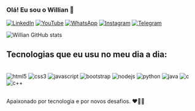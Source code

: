 
### Olá! Eu sou o Willian 🤚

[![LinkedIn](https://img.shields.io/badge/LinkedIn-0077B5?style=for-the-badge&logo=linkedin&logoColor=white)](https://www.linkedin.com/in/willian-de-oliveira-cardoso-158772230/)
[![YouTube](https://img.shields.io/badge/YouTube-FF0000?style=for-the-badge&logo=youtube&logoColor=white)](https://www.youtube.com/channel/UC6TlcMvN6_VL7gJx6iDJuJw)
[![WhatsApp](https://img.shields.io/badge/WhatsApp-25D366?style=for-the-badge&logo=whatsapp&logoColor=white)](https://api.whatsapp.com/send?phone=5588997893569)
[![Instagram](https://img.shields.io/badge/Instagram-E4405F?style=for-the-badge&logo=instagram&logoColor=white)](https://www.instagram.com/willian.o.c/)
[![Telegram](https://img.shields.io/badge/Telegram-2CA5E0?style=for-the-badge&logo=telegram&logoColor=white)](https://t.me/willian_o_c)

![Willian GitHub stats](https://github-readme-stats.vercel.app/api?username=WillianDev99&show_icons=true&theme=tokyonight)

## Tecnologias que eu usu no meu dia a dia:

<div style="display: inline_block"><br/>
    <img align="center" alt="html5" src="https://img.shields.io/badge/HTML5-E34F26?style=for-the-badge&logo=html5&logoColor=white"/>
    <img align="center" alt="css3" src="https://img.shields.io/badge/CSS3-1572B6?style=for-the-badge&logo=css3&logoColor=white"/>
    <img align="center" alt="javascript" src="https://img.shields.io/badge/JavaScript-F7DF1E?style=for-the-badge&logo=javascript&logoColor=black"/>
    <img align="center" alt="bootstrap" src="https://img.shields.io/badge/Bootstrap-563D7C?style=for-the-badge&logo=bootstrap&logoColor=white"/>
    <img align="center" alt="nodejs" src="https://img.shields.io/badge/Node.js-43853D?style=for-the-badge&logo=node.js&logoColor=white"/>
    <img align="center" alt="python" src="https://img.shields.io/badge/Python-3776AB?style=for-the-badge&logo=python&logoColor=white"/>
    <img align="center" alt="java" src="https://img.shields.io/badge/Java-ED8B00?style=for-the-badge&logo=openjdk&logoColor=white"/>
    <img align="center" alt="c" src="https://img.shields.io/badge/C-00599C?style=for-the-badge&logo=c&logoColor=white"/>
    <img align="center" alt="c++" src="https://img.shields.io/badge/C%2B%2B-00599C?style=for-the-badge&logo=c%2B%2B&logoColor=white"/>
</div><br/>

Apaixonado por tecnologia e por novos desafios. ❤️👨‍💻

